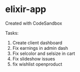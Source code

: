 # elixir-app
Created with CodeSandbox

Tasks:
1. Create client dashboard
2. Fix earnings in admin dash
3. Fix selcolor and selsize in cart
4. Fix slideshow issues
5. fix wishlist openproduct 
 